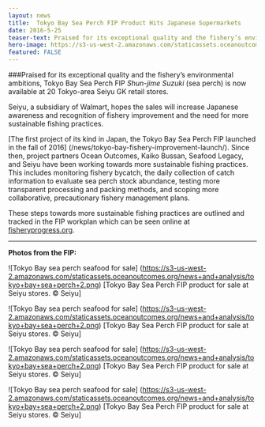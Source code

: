 ```yaml
---
layout: news
title:  Tokyo Bay Sea Perch FIP Product Hits Japanese Supermarkets
date: 2016-5-25
teaser-text: Praised for its exceptional quality and the fishery’s environmental ambitions, Tokyo Bay Sea Perch FIP Shun-jime Suzuki (sea perch) is now available at 20 Tokyo-area Seiyu GK retail stores.
hero-image: https://s3-us-west-2.amazonaws.com/staticassets.oceanoutcomes.org/news+and+analysis/hero+images/tokyo-bay-fip-launch-hero.jpg
featured: FALSE
---
```

###Praised for its exceptional quality and the fishery’s environmental ambitions, Tokyo Bay Sea Perch FIP *Shun-jime Suzuki* (sea perch) is now available at 20 Tokyo-area Seiyu GK retail stores.

Seiyu, a subsidiary of Walmart, hopes the sales will increase Japanese awareness and recognition of fishery improvement and the need for more sustainable fishing practices. 

[The first project of its kind in Japan, the Tokyo Bay Sea Perch FIP launched in the fall of 2016] (/news/tokyo-bay-fishery-improvement-launch/). Since then, project partners Ocean Outcomes, Kaiko Bussan, Seafood Legacy, and Seiyu have been working towards more sustainable fishing practices. This includes monitoring fishery bycatch, the daily collection of catch information to evaluate sea perch stock abundance, testing more transparent processing and packing methods, and scoping more collaborative, precautionary fishery management plans.

These steps towards more sustainable fishing practices are outlined and tracked in the FIP workplan which can be seen online at <a href="http://fisheryprogress.org/fip-profile/tokyo-bay-sea-perch-purse-seine" target="_blank">fisheryprogress.org</a>.

----

**Photos from the FIP:**

![Tokyo Bay sea perch seafood for sale]
(https://s3-us-west-2.amazonaws.com/staticassets.oceanoutcomes.org/news+and+analysis/tokyo+bay+sea+perch+2.png)
[Tokyo Bay Sea Perch FIP product for sale at Seiyu stores. © Seiyu]

![Tokyo Bay sea perch seafood for sale]
(https://s3-us-west-2.amazonaws.com/staticassets.oceanoutcomes.org/news+and+analysis/tokyo+bay+sea+perch+2.png)
[Tokyo Bay Sea Perch FIP product for sale at Seiyu stores. © Seiyu]

![Tokyo Bay sea perch seafood for sale]
(https://s3-us-west-2.amazonaws.com/staticassets.oceanoutcomes.org/news+and+analysis/tokyo+bay+sea+perch+2.png)
[Tokyo Bay Sea Perch FIP product for sale at Seiyu stores. © Seiyu]

![Tokyo Bay sea perch seafood for sale]
(https://s3-us-west-2.amazonaws.com/staticassets.oceanoutcomes.org/news+and+analysis/tokyo+bay+sea+perch+2.png)
[Tokyo Bay Sea Perch FIP product for sale at Seiyu stores. © Seiyu]
